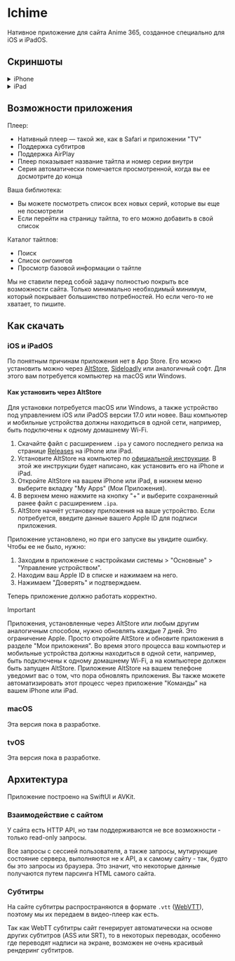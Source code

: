 # Ichime

Нативное приложение для сайта Anime 365, созданное специально для iOS и iPadOS.

## Скриншоты

<details>
<summary>iPhone</summary>
<img src="https://github.com/midori-no-me/ichime/assets/12474739/1b41d896-4695-415e-94a8-a49fc7a18ecb" width="280">
<img src="https://github.com/midori-no-me/ichime/assets/12474739/95b50bf5-97f8-4aab-bcec-49cf6875d948" width="280">
<img src="https://github.com/midori-no-me/ichime/assets/12474739/b3524b4c-1781-40e8-9e90-0f2d3d568457" width="280">
<img src="https://github.com/midori-no-me/ichime/assets/12474739/4155ee84-dbbf-4229-943f-48125b3065d6" width="280">
<img src="https://github.com/midori-no-me/ichime/assets/12474739/07eb2b25-54d7-444e-a62a-4137c3a52c62" width="280">
<img src="https://github.com/midori-no-me/ichime/assets/12474739/5b632026-edc6-4888-81b5-49429c82868e" width="280">
<img src="https://github.com/midori-no-me/ichime/assets/12474739/f2a9896a-677d-4ada-bfc9-dcd55f51811e" width="280">
<img src="https://github.com/midori-no-me/ichime/assets/12474739/7261729d-56aa-4178-927f-e66fc873edef" width="280">
</details>

<details>
<summary>iPad</summary>
<img src="https://github.com/midori-no-me/ichime/assets/12474739/5799d8a6-23fe-4b00-adbf-581e5c803b6a" width="280">
<img src="https://github.com/midori-no-me/ichime/assets/12474739/4e503525-bf94-4939-aeaf-8978bec15c8f" width="280">
<img src="https://github.com/midori-no-me/ichime/assets/12474739/5fc61adb-6514-4145-a796-2cad84aafcbb" width="280">
<img src="https://github.com/midori-no-me/ichime/assets/12474739/2d14d4a0-b772-4d1f-bdf4-d70e60de9444" width="280">
<img src="https://github.com/midori-no-me/ichime/assets/12474739/b51f8fb2-9179-4a18-b561-5565e5be616f" width="280">
<img src="https://github.com/midori-no-me/ichime/assets/12474739/f7618ac3-0e70-4bfa-a4d5-2dd43d6bfc1e" width="280">
<img src="https://github.com/midori-no-me/ichime/assets/12474739/505bd649-da70-46d7-b6cc-489ca23cde05" width="280">
<img src="https://github.com/midori-no-me/ichime/assets/12474739/4518cf66-2684-458d-a91b-3b185c3fbcf7" width="280">
</details>

## Возможности приложения

Плеер:

- Нативный плеер — такой же, как в Safari и приложении "TV"
- Поддержка субтитров
- Поддержка AirPlay
- Плеер показывает название тайтла и номер серии внутри
- Серия автоматически помечается просмотренной, когда вы ее досмотрите до конца

Ваша библиотека:

- Вы можете посмотреть список всех новых серий, которые вы еще не посмотрели
- Если перейти на страницу тайтла, то его можно добавить в свой список

Каталог тайтлов:

- Поиск
- Список онгоингов
- Просмотр базовой информации о тайтле

Мы не ставили перед собой задачу полностью покрыть все возможности сайта. Только минимально необходимый минимум, который покрывает большинство потребностей. Но если чего-то не хватает, то пишите.

## Как скачать

### iOS и iPadOS

По понятным причинам приложения нет в App Store. Его можно установить можно через [AltStore](https://altstore.io), [Sideloadly](https://sideloadly.io) или аналогичный софт. Для этого вам потребуется компьютер на macOS или Windows.

#### Как установить через AltStore

Для установки потребуется macOS или Windows, а также устройство под управлением iOS или iPadOS версии 17.0 или новее. Ваш компьютер и мобильные устройства должны находиться в одной сети, например, быть подключены к одному домашнему Wi-Fi.

1. Скачайте файл с расширением `.ipa` у самого последнего релиза на странице [Releases](https://github.com/midori-no-me/ichime/releases) на iPhone или iPad.
2. Установите AltStore на компьютер по [официальной инструкции](https://faq.altstore.io). В этой же инструкции будет написано, как установить его на iPhone и iPad.
3. Откройте AltStore на вашем iPhone или iPad, в нижнем меню выберите вкладку "My Apps" (Мои Приложения).
4. В верхнем меню нажмите на кнопку "+" и выберите сохраненный ранее файл с расширением `.ipa`.
5. AltStore начнёт установку приложения на ваше устройство. Если потребуется, введите данные вашего Apple ID для подписи приложения.

Приложение установлено, но при его запуске вы увидите ошибку. Чтобы ее не было, нужно:

1. Заходим в приложение с настройками системы > "Основные" > "Управление устройством".
2. Находим ваш Apple ID в списке и нажимаем на него.
3. Нажимаем "Доверять" и подтверждаем.

Теперь приложение должно работать корректно.

> [!IMPORTANT]  
> Приложения, установленные через AltStore или любым другим аналогичным способом, нужно обновлять каждые 7 дней. Это ограничение Apple. Просто откройте AltStore и обновите приложения в разделе "Мои приложения". Во время этого процесса ваш компьютер и мобильные устройства должны находиться в одной сети, например, быть подключены к одному домашнему Wi-Fi, а на компьютере должен быть запущен AltStore. Приложение AltStore на вашем телефоне уведомит вас о том, что пора обновлять приложения. Вы также можете автоматизировать этот процесс через приложение "Команды" на вашем iPhone или iPad.

### macOS

Эта версия пока в разработке.

### tvOS

Эта версия пока в разработке.

## Архитектура

Приложение построено на SwiftUI и AVKit.

### Взаимодействие с сайтом

У сайта есть HTTP API, но там поддерживаются не все возможности - только read-only запросы.

Все запросы с сессией пользователя, а также запросы, мутирующие состояние сервера, выполняются не к API, а к самому сайту - так, будто бы это запросы из браузера. Это значит, что некоторые данные получаются путем парсинга HTML самого сайта.

### Субтитры

На сайте субтитры распространяются в формате `.vtt` ([WebVTT](https://en.wikipedia.org/wiki/WebVTT)), поэтому мы их передаем в видео-плеер как есть.

Так как WebTT субтитры сайт генерирует автоматически на основе других субтитров (ASS или SRT), то в некоторых переводах, особенно где переводят надписи на экране, возможен не очень красивый рендеринг субтитров.
